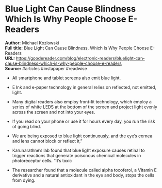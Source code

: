 # Blue Light Can Cause Blindness  Which Is Why People Choose E-Readers

**Author:** Michael Kozlowski  
**Full title:** Blue Light Can Cause Blindness, Which Is Why People Choose E-Readers  
**URL:** https://goodereader.com/blog/electronic-readers/bluelight-can-cause-blindness-which-is-why-people-choose-e-readers  
**Source:** #articles #instapaper #readwise

- All smartphone and tablet screens also emit blue light. 
   
- E Ink and e-paper technology in general relies on reflected, not emitted, light. 
   
- Many digital readers also employ front-lit technology, which employ a series of white LEDS at the bottom of the screen and project light evenly across the screen and not into your eyes. 
   
- If you read on your phone or use it for hours every day, you run the risk of going blind. 
   
- We are being exposed to blue light continuously, and the eye’s cornea and lens cannot block or reflect it,” 
   
- Karunarathne’s lab found that blue light exposure causes retinal to trigger reactions that generate poisonous chemical molecules in photoreceptor cells. “It’s toxic 
   
- The researcher found that a molecule called alpha tocoferol, a Vitamin E derivative and a natural antioxidant in the eye and body, stops the cells from dying. 
   
